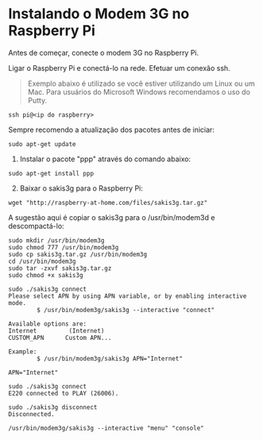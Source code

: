 # Instalando o Modem 3G no Raspberry Pi

Antes de começar, conecte o modem 3G no Raspberry Pi.

Ligar o Raspberry Pi e conectá-lo na rede. Efetuar um conexão ssh.

>Exemplo abaixo é utilizado se você estiver utilizando um Linux ou um Mac. Para usuários do Microsoft Windows recomendamos o uso do Putty.

```
ssh pi@<ip do raspberry>
```


Sempre recomendo a atualização dos pacotes antes de iniciar:

```
sudo apt-get update
```

1. Instalar o pacote "ppp" através do comando abaixo:

```
sudo apt-get install ppp
```

2. Baixar o sakis3g para o Raspberry Pi:

```
wget "http://raspberry-at-home.com/files/sakis3g.tar.gz"
```

A sugestão aqui é copiar o sakis3g para o /usr/bin/modem3d e descompactá-lo:

```
sudo mkdir /usr/bin/modem3g
sudo chmod 777 /usr/bin/modem3g
sudo cp sakis3g.tar.gz /usr/bin/modem3g
cd /usr/bin/modem3g
sudo tar -zxvf sakis3g.tar.gz
sudo chmod +x sakis3g
```

```
sudo ./sakis3g connect
Please select APN by using APN variable, or by enabling interactive mode.
        $ /usr/bin/modem3g/sakis3g --interactive "connect"

Available options are:
Internet         (Internet)
CUSTOM_APN      Custom APN...

Example:
        $ /usr/bin/modem3g/sakis3g APN="Internet"
```

```
APN="Internet"
```

```
sudo ./sakis3g connect
E220 connected to PLAY (26006).
```

```
sudo ./sakis3g disconnect
Disconnected.
```

```
/usr/bin/modem3g/sakis3g --interactive "menu" "console"
```
